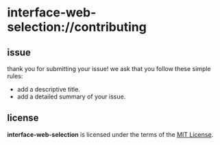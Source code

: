 # interface-web-selection://contributing

## issue
thank you for submitting your issue! 
we ask that you follow these simple rules:
+ add a descriptive title.
+ add a detailed summary of your issue.

## license
__interface-web-selection__ is licensed under the terms of the [MIT License](https://github.com/revaturecloud/interface-web-selection/blob/master/LICENSE).
